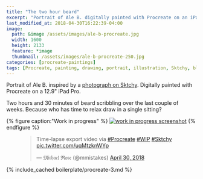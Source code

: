 ```yaml
---
title: "The two hour beard"
excerpt: "Portrait of Ale B. digitally painted with Procreate on an iPad."
last_modified_at: 2018-04-30T16:22:39-04:00
image: 
  path: &image /assets/images/ale-b-procreate.jpg
  width: 1600
  height: 2133
  feature: *image
  thumbnail: /assets/images/ale-b-procreate-250.jpg
categories: [procreate-paintings]
tags: [Procreate, painting, drawing, portrait, illustration, Sktchy, black and white, beard, time lapse]
---
```


Portrait of Ale B. inspired by a [photograph on Sktchy](http://sktchy.com/pGkOfH ). Digitally painted with Procreate on a 12.9" iPad Pro.

Two hours and 30 minutes of beard scribbling over the last couple of weeks. Because who has time to relax draw in a single sitting?

{% figure caption:"Work in progress" %}
[![work in progress screenshot](/assets/images/ale-b-progress-1.jpg)](/assets/images/ale-b-progress-1-lg.jpg)
{% endfigure %}

<figure>
  <blockquote class="twitter-tweet" data-conversation="none" data-lang="en"><p lang="en" dir="ltr">Time-lapse export video via <a href="https://twitter.com/hashtag/Procreate?src=hash&amp;ref_src=twsrc%5Etfw">#Procreate</a> <a href="https://twitter.com/hashtag/WIP?src=hash&amp;ref_src=twsrc%5Etfw">#WIP</a> <a href="https://twitter.com/hashtag/Sktchy?src=hash&amp;ref_src=twsrc%5Etfw">#Sktchy</a> <a href="https://t.co/uqMtzknWYp">pic.twitter.com/uqMtzknWYp</a></p>&mdash; 𝔐𝔦𝔠𝔥𝔞𝔢𝔩 ℜ𝔬𝔰𝔢 (@mmistakes) <a href="https://twitter.com/mmistakes/status/990746870380195840?ref_src=twsrc%5Etfw">April 30, 2018</a></blockquote>
  <script async src="https://platform.twitter.com/widgets.js" charset="utf-8"></script>
</figure>

{% include_cached boilerplate/procreate-3.md %}
